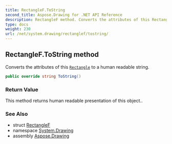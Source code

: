 ```yaml
---
title: RectangleF.ToString
second_title: Aspose.Drawing for .NET API Reference
description: RectangleF method. Converts the attributes of this Rectangle to a human readable string
type: docs
weight: 230
url: /net/system.drawing/rectanglef/tostring/
---
```

## RectangleF.ToString method

Converts the attributes of this [`Rectangle`](../../rectangle/) to a human readable string.

```csharp
public override string ToString()
```

### Return Value

This method returns human readable presentation of this object..

### See Also

* struct [RectangleF](../)
* namespace [System.Drawing](../../rectanglef/)
* assembly [Aspose.Drawing](../../../)


